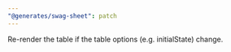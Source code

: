 ```yaml
---
"@generates/swag-sheet": patch
---
```


Re-render the table if the table options (e.g. initialState) change.
